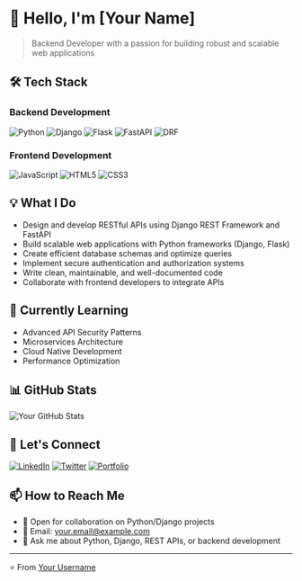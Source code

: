 # 👋 Hello, I'm [Your Name]

> Backend Developer with a passion for building robust and scalable web applications

## 🛠️ Tech Stack

### Backend Development
![Python](https://img.shields.io/badge/-Python-3776AB?style=flat-square&logo=Python&logoColor=white)
![Django](https://img.shields.io/badge/-Django-092E20?style=flat-square&logo=Django&logoColor=white)
![Flask](https://img.shields.io/badge/-Flask-000000?style=flat-square&logo=Flask&logoColor=white)
![FastAPI](https://img.shields.io/badge/-FastAPI-009688?style=flat-square&logo=FastAPI&logoColor=white)
![DRF](https://img.shields.io/badge/-Django_REST_Framework-092E20?style=flat-square&logo=Django&logoColor=white)

### Frontend Development
![JavaScript](https://img.shields.io/badge/-JavaScript-F7DF1E?style=flat-square&logo=JavaScript&logoColor=black)
![HTML5](https://img.shields.io/badge/-HTML5-E34F26?style=flat-square&logo=HTML5&logoColor=white)
![CSS3](https://img.shields.io/badge/-CSS3-1572B6?style=flat-square&logo=CSS3&logoColor=white)

## 💡 What I Do

- Design and develop RESTful APIs using Django REST Framework and FastAPI
- Build scalable web applications with Python frameworks (Django, Flask)
- Create efficient database schemas and optimize queries
- Implement secure authentication and authorization systems
- Write clean, maintainable, and well-documented code
- Collaborate with frontend developers to integrate APIs

## 🌱 Currently Learning

- Advanced API Security Patterns
- Microservices Architecture
- Cloud Native Development
- Performance Optimization

## 📊 GitHub Stats

![Your GitHub Stats](https://github-readme-stats.vercel.app/api?username=YOUR_USERNAME&show_icons=true&theme=dracula)

## 🤝 Let's Connect

[![LinkedIn](https://img.shields.io/badge/-LinkedIn-0077B5?style=flat-square&logo=LinkedIn&logoColor=white)](https://linkedin.com/in/YOUR_USERNAME)
[![Twitter](https://img.shields.io/badge/-Twitter-1DA1F2?style=flat-square&logo=Twitter&logoColor=white)](https://twitter.com/YOUR_USERNAME)
[![Portfolio](https://img.shields.io/badge/-Portfolio-000000?style=flat-square&logo=About.me&logoColor=white)](https://YOUR_WEBSITE)

## 📫 How to Reach Me

- 💼 Open for collaboration on Python/Django projects
- 📧 Email: your.email@example.com
- 💬 Ask me about Python, Django, REST APIs, or backend development

---

⭐️ From [Your Username](https://github.com/YOUR_USERNAME)
